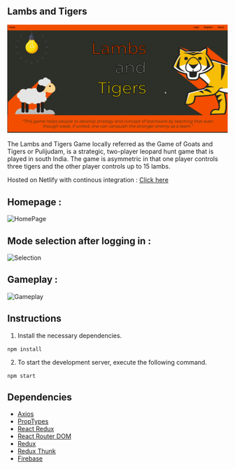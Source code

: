 ## Lambs and Tigers
![Home Page](https://github.com/lalitsheoran/p-projects/blob/master/Lambs%20and%20Tigers/public/lambntiger.png)

The Lambs and Tigers Game locally referred as the Game of Goats and Tigers or Pulijudam, is a strategic, two-player leopard hunt game that is played in south India. The game is asymmetric in that one player controls three tigers and the other player controls up to 15 lambs.

Hosted on Netlify with continous integration : [Click here](http://lambs-and-tigers-by-lalit.netlify.com)

## Homepage :

![HomePage](https://i.imgur.com/fqGCxO7.gif)

## Mode selection after logging in :

![Selection](https://i.imgur.com/kHUx5Lb.gif)

## Gameplay :

![Gameplay](https://i.imgur.com/qqaM1ar.gif)


## Instructions

1. Install the necessary dependencies.

```
npm install
```

2. To start the development server, execute the following command.

```
npm start
```

## Dependencies

- [Axios](https://github.com/axios/axios)
- [PropTypes](https://github.com/facebook/prop-types)
- [React Redux](https://github.com/reduxjs/react-redux)
- [React Router DOM](https://github.com/ReactTraining/react-router/tree/master/packages/react-router-dom)
- [Redux](https://github.com/reduxjs/redux)
- [Redux Thunk](https://github.com/reduxjs/redux-thunk)
- [Firebase](https://www.npmjs.com/package/firebase)

